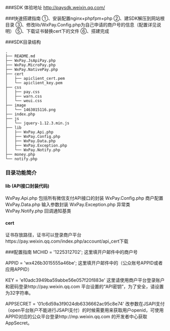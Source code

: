 ###SDK
体验地址
http://paysdk.weixin.qq.com/

###快速搭建指南
①、安装配置nginx+phpfpm+php
②、建SDK解压到网站根目录
③、修改lib/WxPay.Config.php为自己申请的商户号的信息（配置详见说明）
⑤、下载证书替换cert下的文件
⑥、搭建完成

###SDK目录结构
```
.
├── README.md
├── WxPay.JsApiPay.php
├── WxPay.MicroPay.php
├── WxPay.NativePay.php
├── cert
│   ├── apiclient_cert.pem
│   └── apiclient_key.pem
├── css
│   ├── pay.css
│   ├── warn.css
│   └── weui.css
├── image
│   └── 1463015116.png
├── index.php
├── js
│   └── jquery-1.12.3.min.js
├── lib
│   ├── WxPay.Api.php
│   ├── WxPay.Config.php
│   ├── WxPay.Data.php
│   ├── WxPay.Exception.php
│   └── WxPay.Notify.php
├── money.php
└── notify.php
```
### 目录功能简介
#### lib (API接口封装代码)
WxPay.Api.php 包括所有微信支付API接口的封装
WxPay.Config.php  商户配置
WxPay.Data.php   输入参数封装
WxPay.Exception.php  异常类
WxPay.Notify.php    回调通知基类

#### cert 
证书存放路径，证书可以登录商户平台https://pay.weixin.qq.com/index.php/account/api_cert下载

###配置指南
MCHID = '1225312702';
这里填开户邮件中的商户号

APPID = 'wx426b3015555a46be';
这里填开户邮件中的（公众账号APPID或者应用APPID）

KEY = 'e10adc3949ba59abbe56e057f20f883e'
这里请使用商户平台登录账户和密码登录http://pay.weixin.qq.com 平台设置的“API密钥”，为了安全，请设置为32字符串。

APPSECRET = '01c6d59a3f9024db6336662ac95c8e74'
改参数在JSAPI支付（open平台账户不能进行JSAPI支付）的时候需要用来获取用户openid，可使用APPID对应的公众平台登录http://mp.weixin.qq.com 的开发者中心获取AppSecret。
